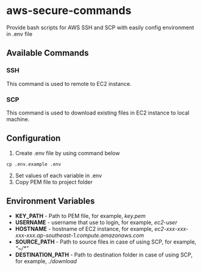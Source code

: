 # aws-secure-commands
Provide bash scripts for AWS SSH and SCP with easily config environment in .env file

## Available Commands

### SSH

This command is used to remote to EC2 instance.

### SCP

This command is used to download existing files in EC2 instance to local machine.

## Configuration

1. Create .env file by using command below

```
cp .env.example .env
```

2. Set values of each variable in .env
3. Copy PEM file to project folder

## Environment Variables

- **KEY_PATH** - Path to PEM file, for example, *key.pem*
- **USERNAME** - username that use to login, for example, *ec2-user*
- **HOSTNAME** - hostname of EC2 instance, for example, *ec2-xxx-xxx-xxx-xxx.ap-southeast-1.compute.amazonaws.com*
- **SOURCE_PATH** - Path to source files in case of using SCP, for example, *"~/\*"*
- **DESTINATION_PATH** - Path to destination folder in case of using SCP, for example, *./download*
